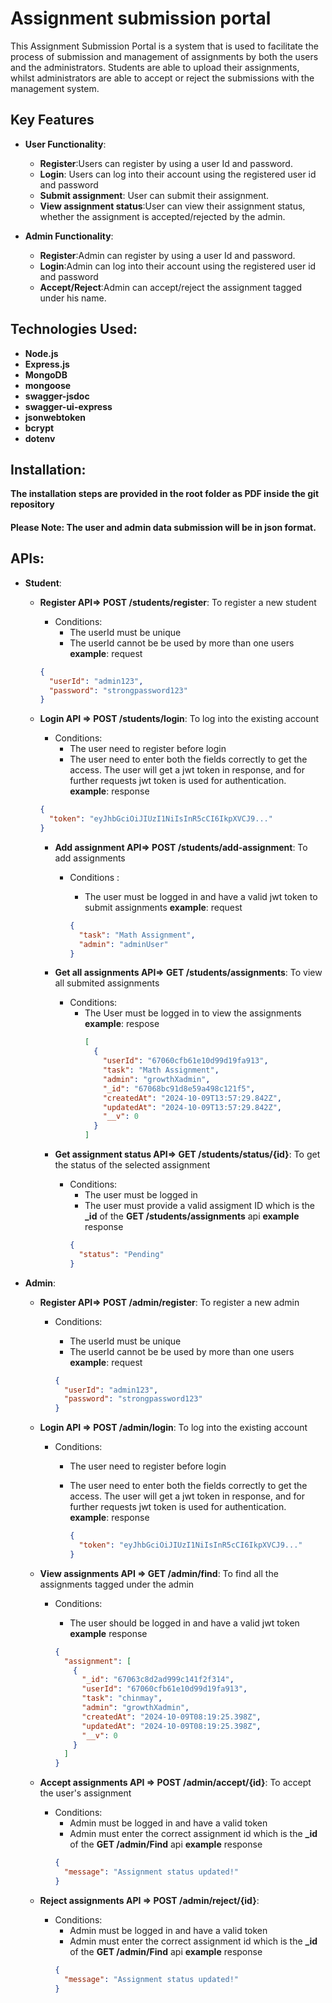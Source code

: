 # Assignment submission portal

This Assignment Submission Portal is a system that is used to facilitate the process of submission and management of assignments by both the users and the administrators. Students are able to upload their assignments, whilst administrators are able to accept or reject the submissions with the management system.

## Key Features

- **User Functionality**:

  - **Register**:Users can register by using a user Id and password.
  - **Login**: Users can log into their account using the registered user id and password
  - **Submit assignment**: User can submit their assignment.
  - **View assignment status**:User can view their assignment status, whether the assignment is accepted/rejected by the admin.

- **Admin Functionality**:
  - **Register**:Admin can register by using a user Id and password.
  - **Login**:Admin can log into their account using the registered user id and password
  - **Accept/Reject**:Admin can accept/reject the assignment tagged under his name.

## Technologies Used:

- **Node.js**
- **Express.js**
- **MongoDB**
- **mongoose**
- **swagger-jsdoc**
- **swagger-ui-express**
- **jsonwebtoken**
- **bcrypt**
- **dotenv**

## Installation:

**The installation steps are provided in the root folder as PDF inside the git repository**

#### Please Note: The user and admin data submission will be in json format.

## APIs:

- **Student**:

  - **Register API=> POST /students/register**: To register a new student

    - Conditions:
      - The userId must be unique
      - The userId cannot be be used by more than one users
        **example**:
        request

    ```json
    {
      "userId": "admin123",
      "password": "strongpassword123"
    }
    ```

  - **Login API => POST /students/login**: To log into the existing account

    - Conditions:
      - The user need to register before login
      - The user need to enter both the fields correctly to get the access. The user will get a jwt token in response, and for further requests jwt token is used for authentication.
        **example**:
        response

    ```json
    {
      "token": "eyJhbGciOiJIUzI1NiIsInR5cCI6IkpXVCJ9..."
    }
    ```

    - **Add assignment API=> POST /students/add-assignment**: To add assignments

      - Conditions :

        - The user must be logged in and have a valid jwt token to submit assignments
          **example**:
          request

        ```json
        {
          "task": "Math Assignment",
          "admin": "adminUser"
        }
        ```

    - **Get all assignments API=> GET /students/assignments**: To view all submited assignments

      - Conditions:
        - The User must be logged in to view the assignments
          **example**:
          respose
          ```json
          [
            {
              "userId": "67060cfb61e10d99d19fa913",
              "task": "Math Assignment",
              "admin": "growthXadmin",
              "_id": "67068bc91d8e59a498c121f5",
              "createdAt": "2024-10-09T13:57:29.842Z",
              "updatedAt": "2024-10-09T13:57:29.842Z",
              "__v": 0
            }
          ]
          ```

    - **Get assignment status API=> GET /students/status/{id}**: To get the status of the selected assignment
      - Conditions:
        - The user must be logged in
        - The user must provide a valid assigment ID which is the **\_id** of the **GET /students/assignments** api
          **example**
          response
        ```json
        {
          "status": "Pending"
        }
        ```

- **Admin**:

  - **Register API=> POST /admin/register**: To register a new admin

    - Conditions:

      - The userId must be unique
      - The userId cannot be be used by more than one users
        **example**:
        request

      ```json
      {
        "userId": "admin123",
        "password": "strongpassword123"
      }
      ```

  - **Login API => POST /admin/login**: To log into the existing account

    - Conditions:

      - The user need to register before login
      - The user need to enter both the fields correctly to get the access. The user will get a jwt token in response, and for further requests jwt token is used for authentication.
        **example**:
        response

        ```json
        {
          "token": "eyJhbGciOiJIUzI1NiIsInR5cCI6IkpXVCJ9..."
        }
        ```

  - **View assignments API => GET /admin/find**: To find all the assignments tagged under the admin

    - Conditions:

      - The user should be logged in and have a valid jwt token
        **example**
        response

      ```json
      {
        "assignment": [
          {
            "_id": "67063c8d2ad999c141f2f314",
            "userId": "67060cfb61e10d99d19fa913",
            "task": "chinmay",
            "admin": "growthXadmin",
            "createdAt": "2024-10-09T08:19:25.398Z",
            "updatedAt": "2024-10-09T08:19:25.398Z",
            "__v": 0
          }
        ]
      }
      ```

  - **Accept assignments API => POST /admin/accept/{id}**: To accept the user's assignment

    - Conditions:
      - Admin must be logged in and have a valid token
      - Admin must enter the correct assignment id which is the **\_id** of the **GET /admin/Find** api
        **example**
        response
      ```json
      {
        "message": "Assignment status updated!"
      }
      ```

  - **Reject assignments API => POST /admin/reject/{id}**:

    - Conditions:
      - Admin must be logged in and have a valid token
      - Admin must enter the correct assignment id which is the **\_id** of the **GET /admin/Find** api
        **example**
        response
      ```json
      {
        "message": "Assignment status updated!"
      }
      ```
